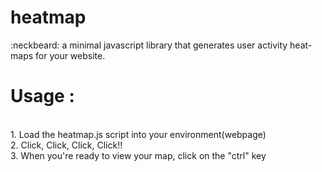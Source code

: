 # heatmap
:neckbeard: a minimal javascript library that generates user activity heat-maps for your website.

<h1>Usage : </h1><br>
1. Load the heatmap.js script into your environment(webpage)<br>
2. Click, Click, Click, Click!!<br>
3. When you're ready to view your map, click on the "ctrl" key<br>
